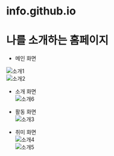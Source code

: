 # info.github.io

# 나를 소개하는 홈페이지
* 메인 화면  

![소개1](https://user-images.githubusercontent.com/101074914/207095198-3fd92a60-68f5-4eb2-a3ba-5114428296bb.jpg)  
![소개2](https://user-images.githubusercontent.com/101074914/207095220-64f9bd8c-c6f4-469c-9fb7-a2b825248769.jpg)  

* 소개 화면  
![소개6](https://user-images.githubusercontent.com/101074914/207095353-4054e701-1a0c-440e-85e2-2f26a2b17ff4.jpg)  

* 활동 화면  
![소개3](https://user-images.githubusercontent.com/101074914/207095433-995324c7-d5c9-4cf6-b146-18684fb798f7.jpg)  

* 취미 화면  
![소개4](https://user-images.githubusercontent.com/101074914/207095479-b1baa77a-ca9c-4fa2-beea-2d3ffe3b4994.jpg)  
![소개5](https://user-images.githubusercontent.com/101074914/207095501-42f4ae83-28e3-4039-8c03-18feb360fef2.jpg)

